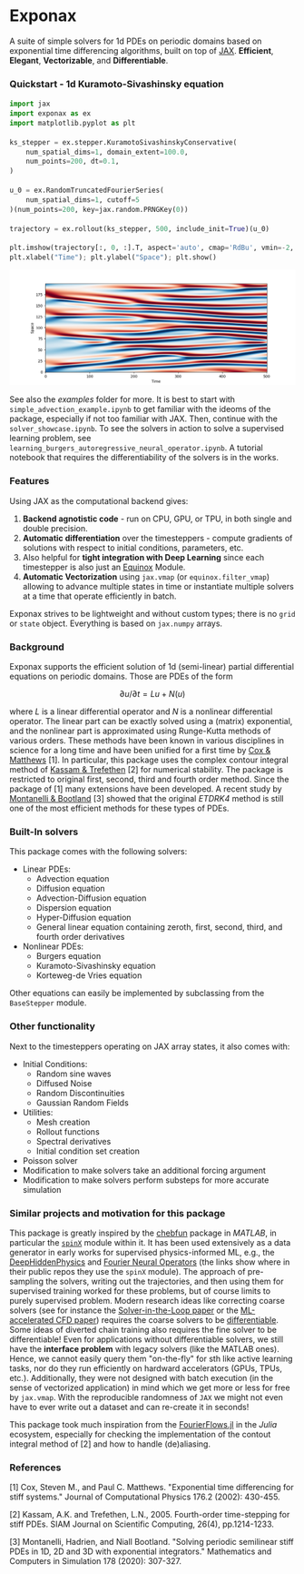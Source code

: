 # Exponax

A suite of simple solvers for 1d PDEs on periodic domains based on exponential
time differencing algorithms, built on top of
[JAX](https://github.com/google/jax). **Efficient**, **Elegant**,
**Vectorizable**, and **Differentiable**.

### Quickstart - 1d Kuramoto-Sivashinsky equation

```python
import jax
import exponax as ex
import matplotlib.pyplot as plt

ks_stepper = ex.stepper.KuramotoSivashinskyConservative(
    num_spatial_dims=1, domain_extent=100.0,
    num_points=200, dt=0.1,
)

u_0 = ex.RandomTruncatedFourierSeries(
    num_spatial_dims=1, cutoff=5
)(num_points=200, key=jax.random.PRNGKey(0))

trajectory = ex.rollout(ks_stepper, 500, include_init=True)(u_0)

plt.imshow(trajectory[:, 0, :].T, aspect='auto', cmap='RdBu', vmin=-2, vmax=2, origin="lower")
plt.xlabel("Time"); plt.ylabel("Space"); plt.show()
```

![](ks_rollout.png)

See also the *examples* folder for more. It is best to start with
`simple_advection_example.ipynb` to get familiar with the ideoms of the package,
especially if not too familiar with JAX. Then, continue with the
`solver_showcase.ipynb`. To see the solvers in action to solve a supervised
learning problem, see `learning_burgers_autoregressive_neural_operator.ipynb`. A
tutorial notebook that requires the differentiability of the solvers is in the
works.

### Features

Using JAX as the computational backend gives:

1. **Backend agnotistic code** - run on CPU, GPU, or TPU, in both single and double
   precision.
2. **Automatic differentiation** over the timesteppers - compute gradients of
   solutions with respect to initial conditions, parameters, etc.
3. Also helpful for **tight integration with Deep Learning** since each
   timestepper is also just an [Equinox](https://github.com/patrick-kidger/equinox) Module.
4. **Automatic Vectorization** using `jax.vmap` (or `equinox.filter_vmap`)
   allowing to advance multiple states in time or instantiate multiple solvers at a time that operate efficiently in batch.

Exponax strives to be lightweight and without custom types; there is no `grid` or `state` object. Everything is based on `jax.numpy` arrays.

### Background

Exponax supports the efficient solution of 1d (semi-linear) partial differential equations on periodic domains. Those are PDEs of the form

$$ \partial u/ \partial t = Lu + N(u) $$

where $L$ is a linear differential operator and $N$ is a nonlinear differential
operator. The linear part can be exactly solved using a (matrix) exponential,
and the nonlinear part is approximated using Runge-Kutta methods of various
orders. These methods have been known in various disciplines in science for a
long time and have been unified for a first time by [Cox & Matthews](https://doi.org/10.1006/jcph.2002.6995) [1]. In particular, this package uses the complex contour integral method of [Kassam & Trefethen](https://doi.org/10.1137/S1064827502410633) [2] for numerical stability. The package is restricted to original first, second, third and fourth order method. Since the package of [1] many extensions have been developed. A recent study by [Montanelli & Bootland](https://doi.org/10.1016/j.matcom.2020.06.008) [3] showed that the original *ETDRK4* method is still one of the most efficient methods for these types of PDEs.

### Built-In solvers

This package comes with the following solvers:

* Linear PDEs:
    * Advection equation
    * Diffusion equation
    * Advection-Diffusion equation
    * Dispersion equation
    * Hyper-Diffusion equation
    * General linear equation containing zeroth, first, second, third, and fourth order derivatives
* Nonlinear PDEs:
    * Burgers equation
    * Kuramoto-Sivashinsky equation
    * Korteweg-de Vries equation

Other equations can easily be implemented by subclassing from the `BaseStepper`
module.

### Other functionality

Next to the timesteppers operating on JAX array states, it also comes with:

* Initial Conditions:
    * Random sine waves
    * Diffused Noise
    * Random Discontinuities
    * Gaussian Random Fields
* Utilities:
    * Mesh creation
    * Rollout functions
    * Spectral derivatives
    * Initial condition set creation
* Poisson solver
* Modification to make solvers take an additional forcing argument
* Modification to make solvers perform substeps for more accurate simulation

### Similar projects and motivation for this package

This package is greatly inspired by the [chebfun](https://www.chebfun.org/)
package in *MATLAB*, in particular the
[`spinX`](https://www.chebfun.org/docs/guide/guide19.html) module within it. It
has been used extensively as a data generator in early works for supervised
physics-informed ML, e.g., the
[DeepHiddenPhysics](https://github.com/maziarraissi/DeepHPMs/tree/7b579dbdcf5be4969ebefd32e65f709a8b20ec44/Matlab)
and [Fourier Neural
Operators](https://github.com/neuraloperator/neuraloperator/tree/af93f781d5e013f8ba5c52baa547f2ada304ffb0/data_generation)
(the links show where in their public repos they use the `spinX` module). The
approach of pre-sampling the solvers, writing out the trajectories, and then
using them for supervised training worked for these problems, but of course
limits to purely supervised problem. Modern research ideas like correcting
coarse solvers (see for instance the [Solver-in-the-Loop
paper](https://arxiv.org/abs/2007.00016) or the [ML-accelerated CFD
paper](https://arxiv.org/abs/2102.01010)) requires the coarse solvers to be
[differentiable](https://physicsbaseddeeplearning.org/diffphys.html). Some ideas
of diverted chain training also requires the fine solver to be differentiable!
Even for applications without differentiable solvers, we still have the
**interface problem** with legacy solvers (like the MATLAB ones). Hence, we
cannot easily query them "on-the-fly" for sth like active learning tasks, nor do
they run efficiently on hardward accelerators (GPUs, TPUs, etc.). Additionally,
they were not designed with batch execution (in the sense of vectorized
application) in mind which we get more or less for free by `jax.vmap`. With the
reproducible randomness of `JAX` we might not even have to ever write out a
dataset and can re-create it in seconds!

This package took much inspiration from the
[FourierFlows.jl](https://github.com/FourierFlows/FourierFlows.jl) in the
*Julia* ecosystem, especially for checking the implementation of the contout
integral method of [2] and how to handle (de)aliasing.


### References

[1] Cox, Steven M., and Paul C. Matthews. "Exponential time differencing for stiff systems." Journal of Computational Physics 176.2 (2002): 430-455.

[2] Kassam, A.K. and Trefethen, L.N., 2005. Fourth-order time-stepping for stiff PDEs. SIAM Journal on Scientific Computing, 26(4), pp.1214-1233.

[3] Montanelli, Hadrien, and Niall Bootland. "Solving periodic semilinear stiff PDEs in 1D, 2D and 3D with exponential integrators." Mathematics and Computers in Simulation 178 (2020): 307-327.